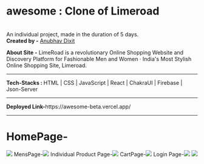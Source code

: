# awesome : Clone of Limeroad
<br>
An individual project, made in the duration of 5 days.
<br>
<b>Created by -</b> 
<a href="https://www.linkedin.com/in/anubhav-dixit-753b51223/">Anubhav Dixit</a></li>

<b>About Site -</b> 
LimeRoad is a revolutionary Online Shopping Website and Discovery Platform for Fashionable Men and Women · India's Most Stylish Online Shopping Site, Limeroad.
<br>
<hr>
<b>Tech-Stacks : </b> HTML | CSS | JavaScript | React | ChakraUI | Firebase | Json-Server
<br>
<hr>
<b>Deployed Link-</b>https://awesome-beta.vercel.app/
<br>
<hr>
<h1>HomePage-</h1><img src="https://lh3.googleusercontent.com/CmYrQd9f35UxwywOfJ4dvt2J-OBSUCWjRy9Hw98MpAX5d2nJL4T_VJQLTFGgg61CO9IwQXCLuhAKlp1HUuczpgzcUdZyYuEn5MZUifWxKSX1lkxtcf3vVMgDvpPO2WARgfL9DhSAjqP2iWoYRpaVks4SdzQX7-OLPAYORkn9FFAGBBmfC6P-NbPg-MUp0vMic3EJsvqTmWhmBdxguhOemzqmejFFXkwAaCaimz5yVoG_EEk0hJy872j13n8r8nYmGRST7f0yM64Y6nxl74jX3E6jV-0CXw_YZxv8iVZUUjzyyyS9kxyTsoiQoyLvjTT6zIj93hUX0Bl-3UO21M7Rj7_2Uyi5j_Qw47IgFrDKIRmQF7bIyaBGt_4HLsTDiEAgRswG9SvbaKft1BIxMfOU9fxZN8oJL3r_et6hM_Yy6sB7jACmz2baDt_m_RVM-0268wGYa6npCIvG4dwQ6IC-ujHjci55v9boUkPO5_W4bHMEgeAG_22t_GFLaGfaDHEVfqjwoyHjLu6DipdKKCexsnUSR7Y0Xag6l21CjYrSEEzugVYj7y7_cYiWf3axU5Da5r6M7BMWrbWy-OJarOcBTenjg8dTs4L6SCxoD5fPbnHrxHXaIAUBLXIw943NLvvIw3ckGR1DYEayba0JtKehdK2TU1ZbPm0JMUFxozPcSgmw2pbN7E8naS-UcgrkXPGJYD4Mk89eyJIuUEd63Kc71VGh5PGwT35FU0shJUx3ZZetshORh1F-M3W-H4vKMOiSOGLwyWZ_62WROweJ6YyPwl7P9Z-PrIQw80MUuUO0AA6duaAH1jH9eHtwZXvrLcSXAog-R1IM6zCs19Q3iAkUswKtvaMZI5MUChfrLNwS2AKq-qqMaWjsn9xtXR3tcXX6rFkPA_rNz2fRLg2q5fMHVMksoH3kg0nimo_Nb4tJZRqJ=w1677-h943-no?authuser=0">
MensPage-<img src="https://lh3.googleusercontent.com/Y8xd09_PTKml9-oktDaD95eg5AmKEc6VcUcogZ8MEHe8f7L6wGoMGfRILInLZZl2UP9YMHhCTPod3OBxJ9703gJ9UNMLArrF3wbS2EXHSuw1Tscc29Iqu4JEFI9GiTuJmnhq8JpWzo7lQan4OEVaAnUQ-uUQkSf1y7v77aEVpxwqy0AlzP_gXGVlTUK12wTt7-jxG35Ij8_9MtOCs5yuxB_oGIREKfZ1wlszFXyIQz3v8mlEohKS__UvE50v3Sb8TIVTQNB9SetdFUezfr066cCzZ8mhz09pD3TqYTc_rTe2-3UqTGNq92dUY211Dbz9S4QSGX3EwaKNRbAuFwzmXl5MuTwpNyj4L1OlwIVmAkNJtsWlmVs9x79ygH_-FLBHsmBXXJQF_aZWnIkmj6p10PqBzmzjpyDVThZ4GlSDhoho2jJV86ozo7NLQCeI81-tS0K-PdgHZOY5E-3pCLSvSz1-WiPpSW_J8iJwGLayfTBde4uxOgWTYIcYyjYkgH1985htunIiFvNyQSQJfBsg9RzZ9a63RdK_7k0m-GPEefFepoB5PFnA7u0VbGGk3RnFZ022T9wnEXm4BM49NwtYZa8GF0e3r6FnVGSzJGAYlO8oOxsjNfevOzFOOihmHdnOqPeJJxB_wR_NfvoSttREUSm99NNLC35vtT6O7IGMomcfEPOrKJA4qZy71l5AIQpVd7arpW5lIyqwHYCkvdsxWr163bR8IfciwWACB0cBg27D2Cy5-LKMMb_TsFO_uQEIa5t5ps8Uzu7k-2TLYO2MN_wuVASBeemT9UE3RCQMhqeexFavoUa6L3LB9hYkz7YQ9xpBgo3WBvY0ZmebZ0m1yi6x8SmXa8DB75_-fdvSiYSdkEahiqxGTtbqoquvhkEbQZDI_ablGeiJmbc6sUmv6evJ2pa1y56nxZUJvn0mcXkF=w1677-h943-no?authuser=0">
Individual Product Page-<img src="https://lh3.googleusercontent.com/SaPAv2tLMXM2czetouvs2W2nIPyFsSstDDVtWHqEPvIVJ83z4-aCEsQr4rQ0B7FWP8jzNcCLl6YPYbSdERDbKZGRvGNtgvb9CXXIFY0tU4KtTLAigGRjQNmcSYbu_jAMg0J5B1bORRZkm1uGMEZSZEGbmDw4hPIrFQPsGE9SBeth8LN50SHxokyyG9CN3uzEc_qImaIX1rTKU7FzHS87xiivKpNoO1fvbFt60lQC6eAegbTmw2BSt2uN-b_y1xT9mYx832afO8zMp1-jsaKn8zcGZrv9Grus1HPX5UKqGbQ-iJTQmCuKcItqRxpvvdSexRn0p3rDNcrHkJ5H0MgUtwavI-gO1rz1KiicuRmlGDdQQHEn_iPKevP8uBxRUlJlyf1VjAXwT6uLZ-2ltflOWhbO4hQuTz8-qaXEDeLTNh2XdWHpaGQDE9zMCB-FRqQdE_nxQgkFDBc-cMA7XmFR2HFEkN-ASBN1S44vkeEvpT8mdNHw61Ypb3aH6Qwlj5hBzhLGtQAVM_YrTH6TeFoTulbeD2NXqTcdxt8QOn1Yb5lrNddVDBGseSEB5LHYw9l3S9Ol1u2571qiZmERfnt4d3juAiUIDY7TVv4NrgBzKQs-mZCT-3LJA2V_hK6B_W5lcZ2XS400sEfbdg3MtVjmAzJ0WhCUx7-W8aCrNB-DDU4UncOJ_FdplS6z5APLbLqJxij-dmFyFIMYEW25aXB6t6qDNsnNsMeQagRetCiUZ9DjWN541ejs5f3ymInbJLEDSrs-1VV6SornuOCW8m8QiF0DewlhEmCIuePPac9fxUGixG6eSId-q2UF-1CDIfG8WJZqp5xrS9ecAKezJixuHvO6V4R38db8Q1uryyf12Azbvx44sr7sp7uMH9EwvRUbR4pZYqOjmY1HBAzYqToP2qAqzxQjV6ewDdfgNXN2wGtc=w1677-h943-no?authuser=0">
CartPage-<img src="https://lh3.googleusercontent.com/rRgref8vxcL9xVj9vCEJArJ0O700nR8iXKv7-FZy0MKeziyw-VZsLQIm1FJctoJm-XhvZdHZOAEJtypusitojcLHJxFJWLxECsO2kr7wLaGTpnS1bIAeQgJfmrx2Zag5gMK1tsZjanZx-Ue4-YxtmtHWUtMyy2Mm4y5I1_EgGLcWLT6GVcte65wCc-wnQAzKZC1uucj28XzVfJKLCvl-dvJc_n5htH05ax8rH_Ehm7O6noYH28fB-28gmj45dg2F8C0l_-Qj-fU6YIJh_s3ZiPGhvIrY9uT6Iuvr0UJ1EBGWRDM_Jjo9GoCVk0xAAyGouGOyRmQACkdvpS6UJs4gGOYAp38vnUjDxEfT2pCbIBwJ8HixoMUIH0Nr-ySA2Jz7ldsWHutwULOxXGlO-FlmUEXeSHUCwB57fHy9TDvBgP9YiRGPvDn7YlEfMiTmMsmFgF6pFajSQde-RsFeqsV1FD5b_9x6W5reiRyevJQmw-l3WEASJQ12mW3Z6eFvGth-o2rU65-Qw4dtm012kI-9K4kNMLl8g7nF0kwnx-KzoeOiTTjWzt7lEwAULdX5ngrqkGphOgYnrKiSscSpOiaGWSgQRqMOMBwg2r38np_Q0aJ5sZzgF7C4EOX-jgYYUVTx1J7WlTCjkZ_bRl3OOgFzod0NGlZKt3s2JwmeC7XtaX7PDxDLKqzKAHNMUkgu7-lWTmATAWdhETMI5rdkwYV_L7aWYCeleFm5DAiYOVSBCyfArzotuz_XXtCzJ-6hMRohc3BX4qcXvtnFBLTB72iQNaiJD2jrnGoWHHJ_uXX33NB7QEIjnSYZr0OkXX46IVb64_k3Ao2XNgQZMtidJ_STmwXD5FKKrrgbP2Bub85NY_XzqJ3ckVCHoUmOIbFr_TESlNdh1oyNdVqL1HR5sJSQetSFyKaPi_8HzUC6iKAtF76i=w1677-h943-no?authuser=0">
Login Page-<img src="https://lh3.googleusercontent.com/k2tI_ZvtuADgIWi2_X0WWT0wvZXJV2h-6wGpiS93nOxDhZH6iZEM_uihxDuj2Cp1e0HZieaMGSfOaUPRWZPHtI_KSgNleDwvkXA_KqJQmjYGSecNfRNtcilbVBVe5XYHOdkbaTpHnnvjW5kUX8TN1GVOSzq_rpoelBOG79-FZGG6jh_Eq0D5Rh4q7jlg2HLACNO8upuDqBTEuT7cDnY3iBZoe_FUpacXbWH0gFofiUSMKv91OHxVMMR6ofUEWMZ7_z55NxaF89lhCINt_vCnZfShLuUASIaKDiFMvbt4f1YQPvP4AfvPXv6EHZjPnNnfVd9EyXkHowWgKTjDeBN8yJxhmEVt3oxCKLsY2H1KiWVvguLT_tJ5ljjfGOm9cf765ANKbkzO9XXyZvZLL8X-b2jQb3UYXGm8eWxcWPyNU-OmlG_54IxSONfxYSUABaYuI6I9ybxb4EsfwgHlObdrdduMYlO99Cwh4VWxs7zSo6ZlaZn5SUb6BiKwqzGcTZlnXZjZVqqYQIjt421UoN1aeweLoH7Hklx7KPRMYEU1lis9G-7xI80vsbedSJ_tKZ40uBgZzK4Or_r3n3fN25UgzzwpWzoPRqinrt6vizLdyx8a7FsL7Vnm1GVAtnac-ggd4wFsFyaVZ4LjttkPXW_goHxjVe39fkLkfIUqMUWAYtH9rd4YlPokESLJ5gQSRiqsaXkU5Asv6OKuG0xbzDvoBZCf4FjsRQRnvp2qMt48HhOY5XnX9dQd0VLdFonikq-AnGpj04uYhMMYRpee1xzn3TA1gD3QRtza98FvvyBnrVBdKmDuJ6LFR5dCJ0SEJna4cP3yJ3iQdSmHms3UX2UKBhTcBLhu9gQd2tL1tipZdvLkh-Hz8GWGDj_YkbGtjlpR5rmNQ663IYDxwCt9g9XUPDUKgQ-4r0gc9yvb6Qz2NCvt=w1677-h943-no?authuser=0">
<img src="https://lh3.googleusercontent.com/vEk88vyLIwkAKhTsyzEHTiFmleh6eTpkP_lLdqOgetXlg32KFvJEv021GjHu4vqvtdS9Chrke9MvauhZ3RNUwviMfiMTlDEnNcuk6fJ9Cx7PKhmaZrOdi1ytTdWnMlYP2tqZ3rz4AF26uCzZEFq9qfbruojO1KNF7nplrvQzoCs6CecnIbxY3IUG9wssA2Msqp5HYfTxNKbj8k1TtIEp7RwGrCxvqn6ABioqlmOEhxvt-hMBdEVmbavkvUyKENmO9-Z6o3xCbDyeAezDXgdyHHdCA9aCk8DAJ3iSjs__Pqdsw4lz_G_LuRVZ_L7Xy5jJJmnnomichYrFP81ycscl9T1aZ5zh-Lv7PDLe6olIEv35YQNfWdJaVVvtumavPAzvFmMbsJUdaNn1RVo30xZx8mzHWHQa6ZSNiYJ6jVFckbCrd4ye7wn_qz42fCVLZiFWOySOftqfGfz9-v-r3WCbHj2RanM4AZcZrnUIx7G0kEXIx3WoO011f_eUo05ILKno17WktYH4qE5slT62ROn_hus4W9PC1A3bZgEU56c0WIQY1q1iTNqG1JySAANKxWhvPDi5HkNYspQqk5eWoBvph1_FisRDB9vKNj9Et1SxfYapqPCy9UxK9kTqqpRGBGxhrgiR38FiRh9tVRElBmcFtx-SmUbaYoDjZgzt54FSd25kg4cQdWsdYEMiU2pys1VNj7aDkfLs9uLNsg-9FMNH2x3WrFkk5xtvpV9_qdcSr6SuXjDUqevmQOhRxvsky1JH3s-4CMbSP05XpnqkZzHDOR3We4bew-R9r74zX21yP3Xzq451LfkoSL2Iuyk7zhPPRZ4ksXdZkkkea3j4qNQp41bxuqv7nCNmJpMwCQW8zO7anzgl9vJQC-Ry-BGwqxAS_DRHKrmlCPXfTDAabEALatb0hqY-pU-LeeRqX2np3Sc0=w1677-h943-no?authuser=0">
